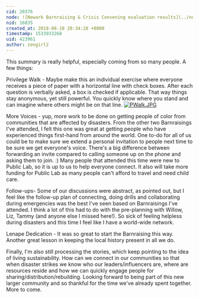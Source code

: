```yaml
---
cid: 20376
node: ![Newark Barnraising & Crisis Convening evaluation results](../notes/liz/08-06-2018/newark-barnraising-crisis-convening-evaluation-results)
nid: 16835
created_at: 2018-08-10 20:34:28 +0000
timestamp: 1533933268
uid: 423961
author: zengirl2
---
```


This summary is really helpful, especially coming from so many people. A few things:

Privilege Walk - Maybe make this an individual exercise where everyone receives a piece of paper with a horizontal line with check boxes. After each question is verbally asked, a box is checked if applicable. That way things stay anonymous, yet still powerful. You quickly know where you stand and can imagine where others might be on that line. 
[![PWalk.JPG](/i/26153)](/i/26153)


More Voices - yup, more work to be done on getting people of color from communities that are affected by disasters. From the other two Barnraisings I've attended, I felt this one was great at getting people who have experienced things first-hand from around the world. One to-do for all of us could be to make sure we extend a personal invitation to people next time to be sure we get everyone's voice. There's a big difference between forwarding an invite compared to calling someone up on the phone and asking them to join. :) Many people that attended this time were new to Public Lab, so it is up to us to help everyone connect. It also will take more funding for Public Lab as many people can't afford to travel and need child care.

Follow-ups- Some of our discussions were abstract, as pointed out, but I feel like the follow-up plan of connecting, doing drills and collaborating during emergencies was the best I've seen based on Barnraisings I've attended. I think a lot of this had to do with the pre-planning with Willow, Liz, Tammy (and anyone else I missed here!). So sick of feeling helpless during disasters and this time I feel like I have a world-wide network.

Lenape Dedication - It was so great to start the Barnraising this way. Another great lesson in keeping the local history present in all we do.

Finally, I'm also still processing the stories, which keep pointing to the idea of living sustainability. How can we connect in our communities so that when disaster strikes we know who our leaders/influencers are, where are resources reside and how we can quickly engage people for sharing/distribution/rebuilding. Looking forward to being part of this new larger community and so thankful for the time we've already spent together. More to come.
